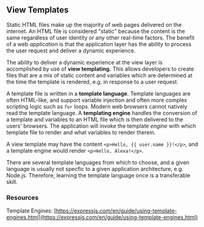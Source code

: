 ## View Templates

Static HTML files make up the majority of web pages delivered on the internet. An HTML file is considered "static" because the content is the same regardless of user identity or any other real-time factors. The benefit of a web *application* is that the application layer has the ability to process the user request and deliver a dynamic experience.

The ability to deliver a dynamic experience at the view layer is accomplished by use of **view templating.** This allows developers to create files that are a mix of static content and variables which are determined at the time the template is rendered, e.g. in response to a user request.

A template file is written in a **template language**. Template languages are often HTML-like, and support variable injection and often more complex scripting logic such as `for` loops. Modern web browsers cannot natively read the template language. A **templating engine** handles the conversion of a template and variables to an HTML file which is then delivered to the users' browsers. The application will invoke the template *engine* with which template file to render and what variables to render therein.

A view template may have the content `<p>Hello, {{ user.name }}!</p>`, and a template engine would render `<p>Hello, Alexa!</p>`.

There are several template languages from which to choose, and a given language is usually not specfic to a given application architecture, e.g. Node.js. Therefore, learning the template language once is a transferable skill.

### Resources

Template Engines: [https://expressjs.com/en/guide/using-template-engines.html](https://expressjs.com/en/guide/using-template-engines.html)
